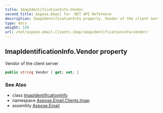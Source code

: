 ```yaml
---
title: ImapIdentificationInfo.Vendor
second_title: Aspose.Email for .NET API Reference
description: ImapIdentificationInfo property. Vendor of the client server
type: docs
weight: 120
url: /net/aspose.email.clients.imap/imapidentificationinfo/vendor/
---
```

## ImapIdentificationInfo.Vendor property

Vendor of the client server

```csharp
public string Vendor { get; set; }
```

### See Also

* class [ImapIdentificationInfo](../)
* namespace [Aspose.Email.Clients.Imap](../../imapidentificationinfo/)
* assembly [Aspose.Email](../../../)


